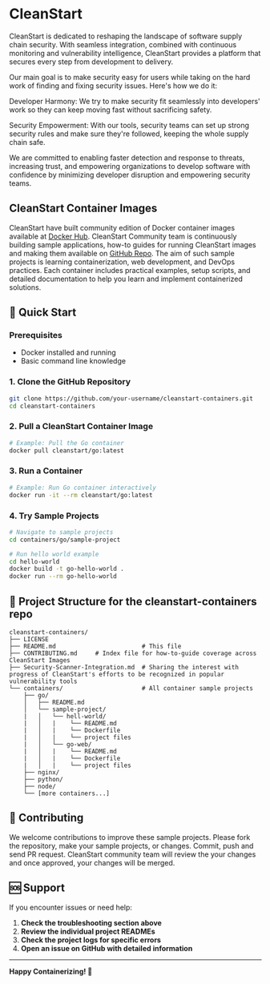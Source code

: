 # CleanStart
CleanStart is dedicated to reshaping the landscape of software supply chain security. With seamless integration, combined with continuous monitoring and vulnerability intelligence, CleanStart provides a platform that secures every step from development to delivery.

Our main goal is to make security easy for users while taking on the hard work of finding and fixing security issues. Here's how we do it:

Developer Harmony: We try to make security fit seamlessly into developers' work so they can keep moving fast without sacrificing safety.

Security Empowerment: With our tools, security teams can set up strong security rules and make sure they're followed, keeping the whole supply chain safe.

We are committed to enabling faster detection and response to threats, increasing trust, and empowering organizations to develop software with confidence by minimizing developer disruption and empowering security teams.

## CleanStart Container Images
CleanStart have built community edition of Docker container images available at [Docker Hub](https://hub.docker.com/u/cleanstart). CleanStart Community team is continuously building sample applications, how-to guides for running CleanStart images and making them available on [GitHub Repo](https://github.com/clnstrt/cleanstart-containers). The aim of such sample projects is learning containerization, web development, and DevOps practices. Each container includes practical examples, setup scripts, and detailed documentation to help you learn and implement containerized solutions.


## 🚀 Quick Start

### Prerequisites
- Docker installed and running
- Basic command line knowledge

### 1. Clone the GitHub Repository 
```bash
git clone https://github.com/your-username/cleanstart-containers.git
cd cleanstart-containers
```

### 2. Pull a CleanStart Container Image
```bash
# Example: Pull the Go container
docker pull cleanstart/go:latest
```

### 3. Run a Container
```bash
# Example: Run Go container interactively
docker run -it --rm cleanstart/go:latest
```

### 4. Try Sample Projects
```bash
# Navigate to sample projects
cd containers/go/sample-project

# Run hello world example
cd hello-world
docker build -t go-hello-world .
docker run --rm go-hello-world
```

## 📁 Project Structure for the cleanstart-containers repo
```
cleanstart-containers/
├── LICENSE                          
├── README.md                        # This file
├── CONTRIBUTING.md     # Index file for how-to-guide coverage across CleanStart Images
├── Security-Scanner-Integration.md  # Sharing the interest with progress of CleanStart's efforts to be recognized in popular vulnerability tools
└── containers/                      # All container sample projects
    ├── go/
    │   ├── README.md
    │   └── sample-project/
    |   │   └── hell-world/
    |   │   |    └── README.md
    |   │   |    └── Dockerfile
    |   │   |    └── project files
    |   │   └── go-web/
    |   │   |    └── README.md
    |   │   |    └── Dockerfile
    |   │   |    └── project files
    ├── nginx/                      
    ├── python/                     
    ├── node/                       
    └── [more containers...]
```

## 🤝 Contributing

We welcome contributions to improve these sample projects. Please fork the repository, make your sample projects, or changes. Commit, push and send PR request. CleanStart community team will review the your changes and once approved, your changes will be merged. 

## 🆘 Support

If you encounter issues or need help:

1. **Check the troubleshooting section above**
2. **Review the individual project READMEs**
3. **Check the project logs for specific errors**
4. **Open an issue on GitHub with detailed information**

---

**Happy Containerizing! 🐳**
